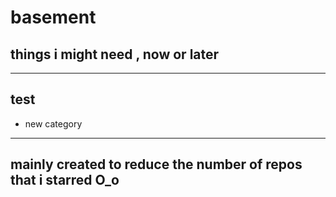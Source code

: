 # basement
## things i might need , now or later

------
test
------

* new category
---
mainly created to reduce the number of repos that i starred O_o
---
